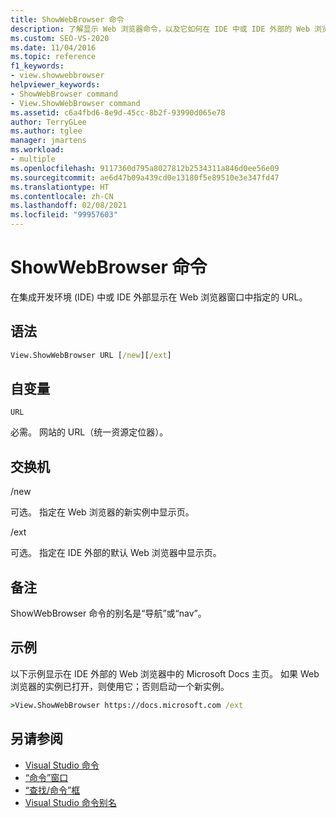 ```yaml
---
title: ShowWebBrowser 命令
description: 了解显示 Web 浏览器命令，以及它如何在 IDE 中或 IDE 外部的 Web 浏览器窗口中显示指定的 URL。
ms.custom: SEO-VS-2020
ms.date: 11/04/2016
ms.topic: reference
f1_keywords:
- view.showwebbrowser
helpviewer_keywords:
- ShowWebBrowser command
- View.ShowWebBrowser command
ms.assetid: c6a4fbd6-8e9d-45cc-8b2f-93990d065e78
author: TerryGLee
ms.author: tglee
manager: jmartens
ms.workload:
- multiple
ms.openlocfilehash: 9117360d795a8027812b2534311a846d0ee56e09
ms.sourcegitcommit: ae6d47b09a439cd0e13180f5e89510e3e347fd47
ms.translationtype: HT
ms.contentlocale: zh-CN
ms.lasthandoff: 02/08/2021
ms.locfileid: "99957603"
---
```

# <a name="showwebbrowser-command"></a>ShowWebBrowser 命令

在集成开发环境 (IDE) 中或 IDE 外部显示在 Web 浏览器窗口中指定的 URL。

## <a name="syntax"></a>语法

```cmd
View.ShowWebBrowser URL [/new][/ext]
```

## <a name="arguments"></a>自变量
`URL`

必需。 网站的 URL（统一资源定位器）。

## <a name="switches"></a>交换机
/new

可选。 指定在 Web 浏览器的新实例中显示页。

/ext

可选。 指定在 IDE 外部的默认 Web 浏览器中显示页。

## <a name="remarks"></a>备注
ShowWebBrowser 命令的别名是“导航”或“nav”。

## <a name="example"></a>示例
以下示例显示在 IDE 外部的 Web 浏览器中的 Microsoft Docs 主页。 如果 Web 浏览器的实例已打开，则使用它；否则启动一个新实例。

```cmd
>View.ShowWebBrowser https://docs.microsoft.com /ext
```

## <a name="see-also"></a>另请参阅

- [Visual Studio 命令](../../ide/reference/visual-studio-commands.md)
- [“命令”窗口](../../ide/reference/command-window.md)
- [“查找/命令”框](../../ide/find-command-box.md)
- [Visual Studio 命令别名](../../ide/reference/visual-studio-command-aliases.md)